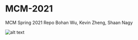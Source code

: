 # MCM-2021
MCM Spring 2021 Repo
Bohan Wu, Kevin Zheng, Shaan Nagy

![alt text](https://media1.tenor.com/images/f3d3fe7fdfbde7444a671c5d42c31b13/tenor.gif?itemid=9323543)
